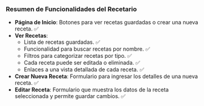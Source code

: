 ### Resumen de Funcionalidades del Recetario

- **Página de Inicio**: Botones para ver recetas guardadas o crear una nueva receta. ✅
- **Ver Recetas**:
  - Lista de recetas guardadas. ✅
  - Funcionalidad para buscar recetas por nombre. ✅
  - Filtros para categorizar recetas por tipo. ✅
  - Cada receta puede ser editada o eliminada. ✅
  - Enlaces a una vista detallada de cada receta. ✅
- **Crear Nueva Receta**: Formulario para ingresar los detalles de una nueva receta. ✅
- **Editar Receta**: Formulario que muestra los datos de la receta seleccionada y permite guardar cambios. ✅
